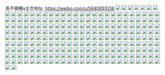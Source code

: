 真不够睡a主页地址: https://weibo.com/u/5940951038 
![](https://wx4.sinaimg.cn/mw2000/006u3CKWgy1h924mjmr3ij32c0340kjl.jpg) 
![](https://wx4.sinaimg.cn/mw2000/006u3CKWgy1h924mes9mkj326r2x1x6p.jpg) 
![](https://wx4.sinaimg.cn/mw2000/006u3CKWgy1h924mdn5snj326t2vrx6q.jpg) 
![](https://wx4.sinaimg.cn/mw2000/006u3CKWgy1h924mcff2ej32c01ut1eh.jpg) 
![](https://wx4.sinaimg.cn/mw2000/006u3CKWgy1h924mac49qj32c0340b2a.jpg) 
![](https://wx4.sinaimg.cn/mw2000/006u3CKWgy1h8u9c8g9wtj32c0340b2b.jpg) 
![](https://wx4.sinaimg.cn/mw2000/006u3CKWgy1h8u9colps6j32aq2r1b2b.jpg) 
![](https://wx4.sinaimg.cn/mw2000/006u3CKWgy1h8u9cbc3j4j32c0340npf.jpg) 
![](https://wx4.sinaimg.cn/mw2000/006u3CKWgy1h8u9cdabymj32c0340qv6.jpg) 
![](https://wx4.sinaimg.cn/mw2000/006u3CKWgy1h8u9cfc61mj32c0340hdu.jpg) 
![](https://wx4.sinaimg.cn/mw2000/006u3CKWgy1h8u9czx6q9j32c03401l0.jpg) 
![](https://wx4.sinaimg.cn/mw2000/006u3CKWgy1h8u9cgzasej323h2uhhdu.jpg) 
![](https://wx4.sinaimg.cn/mw2000/006u3CKWgy1h8u9cjcie6j32c0340kjn.jpg) 
![](https://wx4.sinaimg.cn/mw2000/006u3CKWgy1h8u9c64d78j33402c0b2c.jpg) 
![](https://wx4.sinaimg.cn/mw2000/006u3CKWgy1h8u9cr1emqj32c02st4qs.jpg) 
![](https://wx4.sinaimg.cn/mw2000/006u3CKWgy1h8u9cwtg2xj32c0340x6s.jpg) 
![](https://wx4.sinaimg.cn/mw2000/006u3CKWgy1h8u9ctqulnj32c0340e84.jpg) 
![](https://wx4.sinaimg.cn/mw2000/006u3CKWgy1h8u9cl6xocj32c0340e83.jpg) 
![](https://wx4.sinaimg.cn/mw2000/006u3CKWgy1h8u9d2yjj1j32c0340hdw.jpg) 
![](https://wx4.sinaimg.cn/mw2000/006u3CKWgy1h8r1qk9zf1j31sc2dsnpe.jpg) 
![](https://wx4.sinaimg.cn/mw2000/006u3CKWgy1h8r1qmzwmtj31s4250x6q.jpg) 
![](https://wx4.sinaimg.cn/mw2000/006u3CKWgy1h8r1qq033xj31ll24sb2a.jpg) 
![](https://wx4.sinaimg.cn/mw2000/006u3CKWgy1h8r1qtspvgj31sc2ds7wj.jpg) 
![](https://wx4.sinaimg.cn/mw2000/006u3CKWgy1h8o1lwg6vhj326b2wfx6p.jpg) 
![](https://wx4.sinaimg.cn/mw2000/006u3CKWgy1h8o1lqlvavj31o0280kjl.jpg) 
![](https://wx4.sinaimg.cn/mw2000/006u3CKWgy1h8o1lust8hj325f2t54qr.jpg) 
![](https://wx4.sinaimg.cn/mw2000/006u3CKWgy1h8n07oaalcj32c03401ky.jpg) 
![](https://wx4.sinaimg.cn/mw2000/006u3CKWgy1h8n07q0t3qj32c0340hdt.jpg) 
![](https://wx4.sinaimg.cn/mw2000/006u3CKWgy1h8lygyup3kj30mz0ll0wa.jpg) 
![](https://wx4.sinaimg.cn/mw2000/006u3CKWgy1h8kpcxfkdqj32c0340b2b.jpg) 
![](https://wx4.sinaimg.cn/mw2000/006u3CKWgy1h8kpcr2d90j31yx2mk4qp.jpg) 
![](https://wx4.sinaimg.cn/mw2000/006u3CKWgy1h8kpcq6fi5j32252qvu0x.jpg) 
![](https://wx4.sinaimg.cn/mw2000/006u3CKWgy1h8kpcsk6qij32c033z7wh.jpg) 
![](https://wx4.sinaimg.cn/mw2000/006u3CKWgy1h8kpcvn76vj31zv2nue81.jpg) 
![](https://wx4.sinaimg.cn/mw2000/006u3CKWgy1h8kpcur46gj32c0340b2d.jpg) 
![](https://wx4.sinaimg.cn/mw2000/006u3CKWgy1h8kpd3e8cdj32c0340e82.jpg) 
![](https://wx4.sinaimg.cn/mw2000/006u3CKWgy1h8kpcrrbjtj32c0340b29.jpg) 
![](https://wx4.sinaimg.cn/mw2000/006u3CKWgy1h8drk87zvwj3296308kjl.jpg) 
![](https://wx4.sinaimg.cn/mw2000/006u3CKWgy1h8drk5hpfqj325i2vdhdu.jpg) 
![](https://wx4.sinaimg.cn/mw2000/006u3CKWgy1h8drk9m6hqj32at32fnpd.jpg) 
![](https://wx4.sinaimg.cn/mw2000/006u3CKWgy1h8drkcr9guj31q02aou0x.jpg) 
![](https://wx4.sinaimg.cn/mw2000/006u3CKWgy1h8drk7475rj32772xlkjm.jpg) 
![](https://wx4.sinaimg.cn/mw2000/006u3CKWgy1h8drkfw0n3j32c03401ky.jpg) 
![](https://wx4.sinaimg.cn/mw2000/006u3CKWgy1h8drkjs07pj32112pg7wj.jpg) 
![](https://wx4.sinaimg.cn/mw2000/006u3CKWgy1h8drkpg0chj32c03404qq.jpg) 
![](https://wx4.sinaimg.cn/mw2000/006u3CKWgy1h8drkmwydbj323d2sihdu.jpg) 
![](https://wx4.sinaimg.cn/mw2000/006u3CKWgy1h8drk03om1j31y42lh1kz.jpg) 
![](https://wx4.sinaimg.cn/mw2000/006u3CKWgy1h8drknmmufj30v315g0zr.jpg) 
![](https://wx4.sinaimg.cn/mw2000/006u3CKWgy1h873kdrwaxj32c034j1l0.jpg) 
![](https://wx4.sinaimg.cn/mw2000/006u3CKWgy1h873kkz5eej32c034le84.jpg) 
![](https://wx4.sinaimg.cn/mw2000/006u3CKWgy1h873krxmzjj32c033zu10.jpg) 
![](https://wx4.sinaimg.cn/mw2000/006u3CKWgy1h6ljciqy0cj32c03404qq.jpg) 
![](https://wx4.sinaimg.cn/mw2000/006u3CKWgy1h6ljck7n5uj32c03407wi.jpg) 
![](https://wx4.sinaimg.cn/mw2000/006u3CKWgy1h6ljclr151j32c03404qq.jpg) 
![](https://wx4.sinaimg.cn/mw2000/006u3CKWgy1h6ljcn9o9kj32c03404qq.jpg) 
![](https://wx4.sinaimg.cn/mw2000/006u3CKWgy1h6b0fcaehdj32c02xz7wj.jpg) 
![](https://wx4.sinaimg.cn/mw2000/006u3CKWly1h6axdntfx3j30ua171wg8.jpg) 
![](https://wx4.sinaimg.cn/mw2000/006u3CKWly1h6axefqmctj328x3hwqv6.jpg) 
![](https://wx4.sinaimg.cn/mw2000/006u3CKWly1h6axe3afqjj32c03407wh.jpg) 
![](https://wx4.sinaimg.cn/mw2000/006u3CKWly1h6axeluzwuj30u015kn1e.jpg) 
![](https://wx4.sinaimg.cn/mw2000/006u3CKWly1h69gw9bsisj32xq29vx6q.jpg) 
![](https://wx4.sinaimg.cn/mw2000/006u3CKWly1h69gwi6atmj31wx2nde82.jpg) 
![](https://wx4.sinaimg.cn/mw2000/006u3CKWgy1h5qhshekk8j32c02pj4qq.jpg) 
![](https://wx4.sinaimg.cn/mw2000/006u3CKWgy1h5onhgcvg9j30n01dsu0i.jpg) 
![](https://wx4.sinaimg.cn/mw2000/006u3CKWgy1h5onhe3uddj30n01dsty8.jpg) 
![](https://wx4.sinaimg.cn/mw2000/006u3CKWgy1h5ongy1p9pj30n01dsnkh.jpg) 
![](https://wx4.sinaimg.cn/mw2000/006u3CKWgy1h5onh8q9ojj320w2lh4kp.jpg) 
![](https://wx4.sinaimg.cn/mw2000/006u3CKWgy1h5onh9fw7aj31tq2i27wh.jpg) 
![](https://wx4.sinaimg.cn/mw2000/006u3CKWgy1h5onhc78ncj32c0351b29.jpg) 
![](https://wx4.sinaimg.cn/mw2000/006u3CKWgy1h5onhvmlzqj32c033yk65.jpg) 
![](https://wx4.sinaimg.cn/mw2000/006u3CKWgy1h5onh57ucyj30u00zptam.jpg) 
![](https://wx4.sinaimg.cn/mw2000/006u3CKWgy1h5onh819qnj33402c0b2b.jpg) 
![](https://wx4.sinaimg.cn/mw2000/006u3CKWly1h5d6dyxut5j335s2dcn0g.jpg) 
![](https://wx4.sinaimg.cn/mw2000/006u3CKWly1h5d6dj3jo7j331429c7wj.jpg) 
![](https://wx4.sinaimg.cn/mw2000/006u3CKWly1h5d6e7kcr3j32xe2c0hdv.jpg) 
![](https://wx4.sinaimg.cn/mw2000/006u3CKWly1h5d6e91o7pj31s42hhu0x.jpg) 
![](https://wx4.sinaimg.cn/mw2000/006u3CKWgy1h4z84p2p3vj33402c04qr.jpg) 
![](https://wx4.sinaimg.cn/mw2000/006u3CKWgy1h4z84st33yj33402c0b2a.jpg) 
![](https://wx4.sinaimg.cn/mw2000/006u3CKWgy1h4z84u6p93j32c029x1ky.jpg) 
![](https://wx4.sinaimg.cn/mw2000/006u3CKWgy1h4z8524r0jj32c03404qp.jpg) 
![](https://wx4.sinaimg.cn/mw2000/006u3CKWgy1h4z84uvwkwj30n00v745n.jpg) 
![](https://wx4.sinaimg.cn/mw2000/006u3CKWgy1h4z84vuc3fj30t112qk9u.jpg) 
![](https://wx4.sinaimg.cn/mw2000/006u3CKWgy1h4z85149x9j32c03404qr.jpg) 
![](https://wx4.sinaimg.cn/mw2000/006u3CKWgy1h4z84nnt5bj32692kf1kx.jpg) 
![](https://wx4.sinaimg.cn/mw2000/006u3CKWgy1h4z853f0ubj333a2a54qr.jpg) 
![](https://wx4.sinaimg.cn/mw2000/006u3CKWgy1h48monw2j6j30wr167wqg.jpg) 
![](https://wx4.sinaimg.cn/mw2000/006u3CKWgy1h45d63ilqaj31ot2aib29.jpg) 
![](https://wx4.sinaimg.cn/mw2000/006u3CKWly1h3zycm9w3kj32c0340kjl.jpg) 
![](https://wx4.sinaimg.cn/mw2000/006u3CKWgy1h3rwdfr6urj30uk52cnpe.jpg) 
![](https://wx4.sinaimg.cn/mw2000/006u3CKWgy1h3rwdgqqnaj30xc2rre81.jpg) 
![](https://wx4.sinaimg.cn/mw2000/006u3CKWgy1h3rwdhmd4jj30xc2j04qp.jpg) 
![](https://wx4.sinaimg.cn/mw2000/006u3CKWgy1h3rwdikmw1j30xc2vmkjl.jpg) 
![](https://wx4.sinaimg.cn/mw2000/006u3CKWgy1h3rwdd9238j30xc26o1kx.jpg) 
![](https://wx4.sinaimg.cn/mw2000/006u3CKWgy1h3rwdjfr9vj30xc2vo7wh.jpg) 
![](https://wx4.sinaimg.cn/mw2000/006u3CKWgy1h3rwdjwev7j30mz0jntaz.jpg) 
![](https://wx4.sinaimg.cn/mw2000/006u3CKWgy1h3rwdobiytj335r2da4qt.jpg) 
![](https://wx4.sinaimg.cn/mw2000/006u3CKWgy1h3cdqq49nxj31uf2sahdt.jpg) 
![](https://wx4.sinaimg.cn/mw2000/006u3CKWgy1h3cdqszsyxj324t30s1kz.jpg) 
![](https://wx4.sinaimg.cn/mw2000/006u3CKWgy1h3cdqp3vwzj31wa2k1e81.jpg) 
![](https://wx4.sinaimg.cn/mw2000/006u3CKWgy1h1exdavmy8j32a632ehdt.jpg) 
![](https://wx4.sinaimg.cn/mw2000/006u3CKWgy1h1exe1gprkj32c034hqv5.jpg) 
![](https://wx4.sinaimg.cn/mw2000/006u3CKWgy1h1exe3vgtpj31o0280kjl.jpg) 
![](https://wx4.sinaimg.cn/mw2000/006u3CKWgy1h01825d21dj31qw27n7wh.jpg) 
![](https://wx4.sinaimg.cn/mw2000/006u3CKWgy1h0182770kmj323r2v4e81.jpg) 
![](https://wx4.sinaimg.cn/mw2000/006u3CKWgy1h018286mapj325f2wskjl.jpg) 
![](https://wx4.sinaimg.cn/mw2000/006u3CKWgy1h018295h5mj320v2pu1ky.jpg) 
![](https://wx4.sinaimg.cn/mw2000/006u3CKWgy1h0182av4wbj329r2zwqv5.jpg) 
![](https://wx4.sinaimg.cn/mw2000/006u3CKWgy1gxyhqf7l6zj32472y4e82.jpg) 
![](https://wx4.sinaimg.cn/mw2000/006u3CKWgy1gxlenisnzhj32fr234kjm.jpg) 
![](https://wx4.sinaimg.cn/mw2000/006u3CKWgy1gxav1aa78pj31ww2thkjl.jpg) 
![](https://wx4.sinaimg.cn/mw2000/006u3CKWgy1gxav0zorjlj329b31z4qp.jpg) 
![](https://wx4.sinaimg.cn/mw2000/006u3CKWgy1gxav13rnnmj32582w51ky.jpg) 
![](https://wx4.sinaimg.cn/mw2000/006u3CKWgy1gxav18jv8tj327o2uee82.jpg) 
![](https://wx4.sinaimg.cn/mw2000/006u3CKWgy1gxav1c5xwpj32c0340x6q.jpg) 
![](https://wx4.sinaimg.cn/mw2000/006u3CKWgy1gxav29w1tzj32c02sw4qr.jpg) 
![](https://wx4.sinaimg.cn/mw2000/006u3CKWgy1gxav1h3fqoj32xg26bhdu.jpg) 
![](https://wx4.sinaimg.cn/mw2000/006u3CKWgy1gxav1mm9haj32yd2c0npe.jpg) 
![](https://wx4.sinaimg.cn/mw2000/006u3CKWgy1gxav1orpblj33402c07wj.jpg) 
![](https://wx4.sinaimg.cn/mw2000/006u3CKWgy1gxav0ynhpvj32ww2avkjn.jpg) 
![](https://wx4.sinaimg.cn/mw2000/006u3CKWgy1gx1y43l3qij32ns2c8b2a.jpg) 
![](https://wx4.sinaimg.cn/mw2000/006u3CKWgy1gx1y37fxpmj326k32ou0y.jpg) 
![](https://wx4.sinaimg.cn/mw2000/006u3CKWgy1gx1y3rjkkhj31mb1vy7wh.jpg) 
![](https://wx4.sinaimg.cn/mw2000/006u3CKWgy1gx1y3weal2j32l71wae82.jpg) 
![](https://wx4.sinaimg.cn/mw2000/006u3CKWgy1gx1y2h91rhj32c029akjm.jpg) 
![](https://wx4.sinaimg.cn/mw2000/006u3CKWgy1gx1y2kkwr0j33402c0kjm.jpg) 
![](https://wx4.sinaimg.cn/mw2000/006u3CKWgy1gx1y455r5sj33402c0qv5.jpg) 
![](https://wx4.sinaimg.cn/mw2000/006u3CKWgy1gx1y31hvxfj33402c07wk.jpg) 
![](https://wx4.sinaimg.cn/mw2000/006u3CKWgy1gx1y2tcv67j32zf25fhdv.jpg) 
![](https://wx4.sinaimg.cn/mw2000/006u3CKWgy1gx1y3cvggaj31wy2iee82.jpg) 
![](https://wx4.sinaimg.cn/mw2000/006u3CKWgy1gx1y3o89ucj32xv246hdw.jpg) 
![](https://wx4.sinaimg.cn/mw2000/006u3CKWgy1gwwdjr63vaj30u02dnk6z.jpg) 
![](https://wx4.sinaimg.cn/mw2000/006u3CKWgy1gwwdjs3clxj30u02u9tpp.jpg) 
![](https://wx4.sinaimg.cn/mw2000/006u3CKWgy1gwwdjt44grj30u027lx4e.jpg) 
![](https://wx4.sinaimg.cn/mw2000/006u3CKWgy1gwwdjut7eyj30u03471ij.jpg) 
![](https://wx4.sinaimg.cn/mw2000/006u3CKWgy1gwwdjvgprwj30u019bwke.jpg) 
![](https://wx4.sinaimg.cn/mw2000/006u3CKWgy1gwwdjtmx6wj30u010xjxs.jpg) 
![](https://wx4.sinaimg.cn/mw2000/006u3CKWgy1gwwdjq2wzjj31400u0dku.jpg) 
![](https://wx4.sinaimg.cn/mw2000/006u3CKWgy1gwwdjw0wn7j31360u0tfi.jpg) 
![](https://wx4.sinaimg.cn/mw2000/006u3CKWgy1gwwdjwmelvj30u014110o.jpg) 
![](https://wx4.sinaimg.cn/mw2000/006u3CKWgy1gwwdjx5pmrj30u015j0yi.jpg) 
![](https://wx4.sinaimg.cn/mw2000/006u3CKWgy1gwwdjxnst9j30u00u0jx1.jpg) 
![](https://wx4.sinaimg.cn/mw2000/006u3CKWgy1gwwdjyaqjgj31400u0wkv.jpg) 
![](https://wx4.sinaimg.cn/mw2000/006u3CKWgy1gwsaeuxrusj325w26tqv5.jpg) 
![](https://wx4.sinaimg.cn/mw2000/006u3CKWgy1gwsafg31x0j32yb28hkjn.jpg) 
![](https://wx4.sinaimg.cn/mw2000/006u3CKWgy1gwsag4pm8uj30k017z465.jpg) 
![](https://wx4.sinaimg.cn/mw2000/006u3CKWgy1gwsag36un0j31sc291qv5.jpg) 
![](https://wx4.sinaimg.cn/mw2000/006u3CKWgy1gwsafx0xnaj31xt30kqv5.jpg) 
![](https://wx4.sinaimg.cn/mw2000/006u3CKWgy1gwsafnkr49j32no251x6q.jpg) 
![](https://wx4.sinaimg.cn/mw2000/006u3CKWgy1gwsaga2j6zj33402c0kjo.jpg) 
![](https://wx4.sinaimg.cn/mw2000/006u3CKWgy1gwsage3lmaj33402c0x6q.jpg) 
![](https://wx4.sinaimg.cn/mw2000/006u3CKWgy1gwsag54i69j30go0gojsr.jpg) 
![](https://wx4.sinaimg.cn/mw2000/006u3CKWgy1gwchaqqbv2j323k2ji1ky.jpg) 
![](https://wx4.sinaimg.cn/mw2000/006u3CKWgy1gwchaoncjgj32z02bk7wj.jpg) 
![](https://wx4.sinaimg.cn/mw2000/006u3CKWgy1gwchatjr57j325x2xgx6s.jpg) 
![](https://wx4.sinaimg.cn/mw2000/006u3CKWgy1gwchaw7dpgj320u2vqhdv.jpg) 
![](https://wx4.sinaimg.cn/mw2000/006u3CKWgy1gwchaz1w5ij30zk1beaex.jpg) 
![](https://wx4.sinaimg.cn/mw2000/006u3CKWgy1gwchakap25j33402c0e82.jpg) 
![](https://wx4.sinaimg.cn/mw2000/006u3CKWgy1gwch9rel3dj30u018ewqa.jpg) 
![](https://wx4.sinaimg.cn/mw2000/006u3CKWgy1gwchax8eddj31ds0n0wwf.jpg) 
![](https://wx4.sinaimg.cn/mw2000/006u3CKWgy1gwchayhfu4j31ip1r5npd.jpg) 
![](https://wx4.sinaimg.cn/mw2000/006u3CKWgy1gw43eo32ktj31l61a21dd.jpg) 
![](https://wx4.sinaimg.cn/mw2000/006u3CKWgy1gw43dfifz3j31wj23o7wh.jpg) 
![](https://wx4.sinaimg.cn/mw2000/006u3CKWgy1gw43eondyjj30xv1fydud.jpg) 
![](https://wx4.sinaimg.cn/mw2000/006u3CKWgy1gw43eluvxwj32c0340kjm.jpg) 
![](https://wx4.sinaimg.cn/mw2000/006u3CKWgy1gw43dkq40sj329v2kpu0x.jpg) 
![](https://wx4.sinaimg.cn/mw2000/006u3CKWgy1gw43dcy0yxj32c02o07wj.jpg) 
![](https://wx4.sinaimg.cn/mw2000/006u3CKWgy1gw43dtk25dj329j2tg4qs.jpg) 
![](https://wx4.sinaimg.cn/mw2000/006u3CKWgy1gw43e2g95dj32c0309qv9.jpg) 
![](https://wx4.sinaimg.cn/mw2000/006u3CKWgy1gw43ebzos8j32c0340hdx.jpg) 
![](https://wx4.sinaimg.cn/mw2000/006u3CKWgy1gw43ejlsavj32yn2a7e83.jpg) 
![](https://wx4.sinaimg.cn/mw2000/006u3CKWgy1gukjuxif30j61ok1s1b2902.jpg) 
![](https://wx4.sinaimg.cn/mw2000/006u3CKWgy1gtz41xf18aj63402c0e8402.jpg) 
![](https://wx4.sinaimg.cn/mw2000/006u3CKWgy1gtz43dyouoj63402c07wi02.jpg) 
![](https://wx4.sinaimg.cn/mw2000/006u3CKWgy1gtz41mxxrhj630v285x6q02.jpg) 
![](https://wx4.sinaimg.cn/mw2000/006u3CKWgy1gtz41z1tv1j60tz0vzdrv02.jpg) 
![](https://wx4.sinaimg.cn/mw2000/006u3CKWgy1gtz42q7dk7j62c030l7wk02.jpg) 
![](https://wx4.sinaimg.cn/mw2000/006u3CKWgy1gtz43ikeqhj61sc2dsqv602.jpg) 
![](https://wx4.sinaimg.cn/mw2000/006u3CKWgy1gtz44w7kdlj61sc2dsx6p02.jpg) 
![](https://wx4.sinaimg.cn/mw2000/006u3CKWgy1gtz44nxn61j626z2ph4qq02.jpg) 
![](https://wx4.sinaimg.cn/mw2000/006u3CKWgy1gtz43lyisbj63402c04qr02.jpg) 
![](https://wx4.sinaimg.cn/mw2000/006u3CKWgy1gtz4433zq9j62c02l8b2b02.jpg) 
![](https://wx4.sinaimg.cn/mw2000/006u3CKWgy1gtz42ywsbnj62sl2ble8302.jpg) 
![](https://wx4.sinaimg.cn/mw2000/006u3CKWgy1gtz450nkgxj63402c0x6q02.jpg) 
![](https://wx4.sinaimg.cn/mw2000/006u3CKWgy1gtxnrzfdk7j60u0140gtf02.jpg) 
![](https://wx4.sinaimg.cn/mw2000/006u3CKWgy1gtxns0mvg2j60u010qgsv02.jpg) 
![](https://wx4.sinaimg.cn/mw2000/006u3CKWgy1gthe7m50bpj33402c0b2a.jpg) 
![](https://wx4.sinaimg.cn/mw2000/006u3CKWgy1gt95fluijmj33402c0qv6.jpg) 
![](https://wx4.sinaimg.cn/mw2000/006u3CKWgy1gt95frnl9jj33402c0hdu.jpg) 
![](https://wx4.sinaimg.cn/mw2000/006u3CKWgy1gt95fxhdx4j32ep2c04qr.jpg) 
![](https://wx4.sinaimg.cn/mw2000/006u3CKWgy1gt95g5ox6xj333z27b1l0.jpg) 
![](https://wx4.sinaimg.cn/mw2000/006u3CKWgy1gt95gdfy98j333522m4qs.jpg) 
![](https://wx4.sinaimg.cn/mw2000/006u3CKWgy1gt95fenzdgj32ww26qqv6.jpg) 
![](https://wx4.sinaimg.cn/mw2000/006u3CKWgy1gt95gk6rqfj32x6276e83.jpg) 
![](https://wx4.sinaimg.cn/mw2000/006u3CKWgy1gt95gpl0kuj333z1np1kz.jpg) 
![](https://wx4.sinaimg.cn/mw2000/006u3CKWgy1gt95gx3gcwj333z26g1l0.jpg) 
![](https://wx4.sinaimg.cn/mw2000/006u3CKWgy1gt70dcbyxfj33402c07wk.jpg) 
![](https://wx4.sinaimg.cn/mw2000/006u3CKWgy1gt70ch6m3pj32i926unpe.jpg) 
![](https://wx4.sinaimg.cn/mw2000/006u3CKWgy1gt70co1u51j330l2c0x6s.jpg) 
![](https://wx4.sinaimg.cn/mw2000/006u3CKWgy1gt70cusep0j32th2454qs.jpg) 
![](https://wx4.sinaimg.cn/mw2000/006u3CKWgy1gt70d1u5eaj32ku29m1l0.jpg) 
![](https://wx4.sinaimg.cn/mw2000/006u3CKWgy1gt70dk0fq9j32wg23s7wj.jpg) 
![](https://wx4.sinaimg.cn/mw2000/006u3CKWgy1gt70dsfth3j33402c0e84.jpg) 
![](https://wx4.sinaimg.cn/mw2000/006u3CKWgy1gt70dy618gj32sm22hx6q.jpg) 
![](https://wx4.sinaimg.cn/mw2000/006u3CKWgy1gt70e3w231j329r2k6x6q.jpg) 
![](https://wx4.sinaimg.cn/mw2000/006u3CKWgy1gt70cdy8vwj626o2qz7wi02.jpg) 
![](https://wx4.sinaimg.cn/mw2000/006u3CKWgy1gt70e865dkj32nr2c0kjm.jpg) 
![](https://wx4.sinaimg.cn/mw2000/006u3CKWgy1gt3t4tusc3j31mj24knpd.jpg) 
![](https://wx4.sinaimg.cn/mw2000/006u3CKWgy1gt3t4y6dzqj31s72c61ky.jpg) 
![](https://wx4.sinaimg.cn/mw2000/006u3CKWgy1gt3t5056qyj61sc23jx6p02.jpg) 
![](https://wx4.sinaimg.cn/mw2000/006u3CKWgy1gt3t51eoznj31o0280e81.jpg) 
![](https://wx4.sinaimg.cn/mw2000/006u3CKWgy1gt0c88tnupj314e0u0guo.jpg) 
![](https://wx4.sinaimg.cn/mw2000/006u3CKWgy1gt0c8dokozj31400u0tho.jpg) 
![](https://wx4.sinaimg.cn/mw2000/006u3CKWgy1gt0c881ievj31280u0gz7.jpg) 
![](https://wx4.sinaimg.cn/mw2000/006u3CKWgy1gt0c8af5j0j313o0u0ahg.jpg) 
![](https://wx4.sinaimg.cn/mw2000/006u3CKWgy1gt0c8boe4kj31590u0amr.jpg) 
![](https://wx4.sinaimg.cn/mw2000/006u3CKWgy1gt0c86v7npj30yu0u0443.jpg) 
![](https://wx4.sinaimg.cn/mw2000/006u3CKWgy1gt0c8clj5kj30u015zn7l.jpg) 
![](https://wx4.sinaimg.cn/mw2000/006u3CKWgy1gt0c8d0kucj30u005daao.jpg) 
![](https://wx4.sinaimg.cn/mw2000/006u3CKWgy1gt0c89npg5j30u014049u.jpg) 
![](https://wx4.sinaimg.cn/mw2000/006u3CKWgy1gsry4cjt6sj30u00vpn2p.jpg) 
![](https://wx4.sinaimg.cn/mw2000/006u3CKWgy1gsry4ewg7uj311q0tl463.jpg) 
![](https://wx4.sinaimg.cn/mw2000/006u3CKWgy1gsry4fpfy7j31400u07d5.jpg) 
![](https://wx4.sinaimg.cn/mw2000/006u3CKWgy1gsry4hhkgzj31200u0ago.jpg) 
![](https://wx4.sinaimg.cn/mw2000/006u3CKWgy1gsry4ggfyvj30ty0z80yr.jpg) 
![](https://wx4.sinaimg.cn/mw2000/006u3CKWgy1gsry4bpsbkj314n0u0wj9.jpg) 
![](https://wx4.sinaimg.cn/mw2000/006u3CKWgy1gsry4j164mj315l0u0q8t.jpg) 
![](https://wx4.sinaimg.cn/mw2000/006u3CKWgy1gsry4i3ansj31470u0dmu.jpg) 
![](https://wx4.sinaimg.cn/mw2000/006u3CKWgy1gsry4k31zmj30u0140wpa.jpg) 
![](https://wx4.sinaimg.cn/mw2000/006u3CKWgy1gsgs8ams2yj33402c0b2a.jpg) 
![](https://wx4.sinaimg.cn/mw2000/006u3CKWgy1gsgs8m46a2j333z29fhe4.jpg) 
![](https://wx4.sinaimg.cn/mw2000/006u3CKWgy1gsgs8o65mej31aa0u0amw.jpg) 
![](https://wx4.sinaimg.cn/mw2000/006u3CKWgy1gsgs8pcu5zj31dm118tt8.jpg) 
![](https://wx4.sinaimg.cn/mw2000/006u3CKWgy1gsgs8nlo6kj61400qv49h02.jpg) 
![](https://wx4.sinaimg.cn/mw2000/006u3CKWgy1gsgs8n3byfj30t80lxte7.jpg) 
